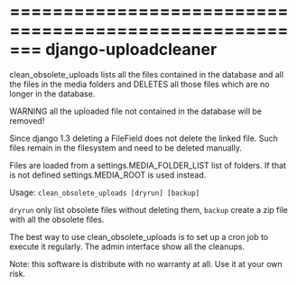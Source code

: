 =======================================================
django-uploadcleaner
=======================================================

clean_obsolete_uploads lists all the files contained in the
database and all the files in the media folders and 
DELETES all those files which are no longer in the database.

WARNING all the uploaded file not contained in the database
will be removed!
        
Since django 1.3 deleting a FileField does not delete the
linked file. Such files remain in the filesystem and need to
be deleted manually. 
        
Files are loaded from a settings.MEDIA_FOLDER_LIST list
of folders. If that is not defined settings.MEDIA_ROOT
is used instead. 
        
Usage: `clean_obsolete_uploads [dryrun] [backup]`

`dryrun` only list obsolete files without deleting them, 
`backup` create a zip file with all the obsolete files.

The best way to use clean_obsolete_uploads is to set up a 
cron job to execute it regularly. The admin interface
show all the cleanups.


Note: this software is distribute with no warranty at all.
Use it at your own risk.